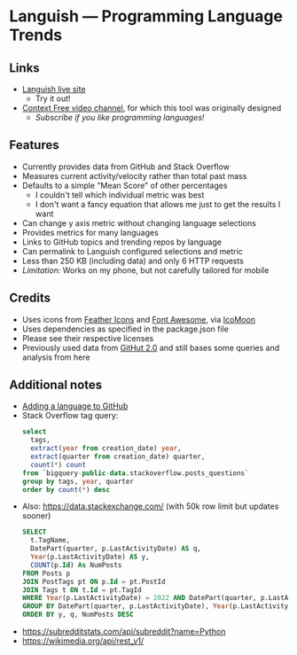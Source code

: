 # Languish &mdash; Programming Language Trends

## Links

- [Languish live site](https://tjpalmer.github.io/languish/)
  - Try it out!
- [Context Free video channel](https://www.youtube.com/channel/UCS4FAVeYW_IaZqAbqhlvxlA), for which this tool was originally designed
  - *Subscribe if you like programming languages!*


## Features

- Currently provides data from GitHub and Stack Overflow
- Measures current activity/velocity rather than total past mass
- Defaults to a simple "Mean Score" of other percentages
  - I couldn't tell which individual metric was best
  - I don't want a fancy equation that allows me just to get the results I want
- Can change y axis metric without changing language selections
- Provides metrics for many languages
- Links to GitHub topics and trending repos by language
- Can permalink to Languish configured selections and metric
- Less than 250 KB (including data) and only 6 HTTP requests
- *Limitation:* Works on my phone, but not carefully tailored for mobile


## Credits

- Uses icons from [Feather Icons](https://feathericons.com/) and [Font Awesome](https://fontawesome.com/), via [IcoMoon](https://icomoon.io/)
- Uses dependencies as specified in the package.json file
- Please see their respective licenses
- Previously used data from [GitHut 2.0](https://madnight.github.io/githut/) and still bases some queries and analysis from here


## Additional notes

- [Adding a language to GitHub](https://github.com/github/linguist/blob/master/CONTRIBUTING.md#adding-a-language)
- Stack Overflow tag query:
  ```sql
  select
    tags,
    extract(year from creation_date) year,
    extract(quarter from creation_date) quarter,
    count(*) count
  from `bigquery-public-data.stackoverflow.posts_questions`
  group by tags, year, quarter
  order by count(*) desc
  ```
- Also: https://data.stackexchange.com/ (with 50k row limit but updates sooner)
  ```sql
  SELECT
    t.TagName,
    DatePart(quarter, p.LastActivityDate) AS q,
    Year(p.LastActivityDate) AS y, 
    COUNT(p.Id) As NumPosts
  FROM Posts p
  JOIN PostTags pt ON p.Id = pt.PostId
  JOIN Tags t ON t.Id = pt.TagId
  WHERE Year(p.LastActivityDate) = 2022 AND DatePart(quarter, p.LastActivityDate) = 4
  GROUP BY DatePart(quarter, p.LastActivityDate), Year(p.LastActivityDate), t.TagName
  ORDER BY y, q, NumPosts DESC
  ```
- https://subredditstats.com/api/subreddit?name=Python
- https://wikimedia.org/api/rest_v1/
